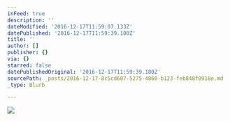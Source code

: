 ```yaml
---
inFeed: true
description: ''
dateModified: '2016-12-17T11:59:07.133Z'
datePublished: '2016-12-17T11:59:39.180Z'
title: ''
author: []
publisher: {}
via: {}
starred: false
datePublishedOriginal: '2016-12-17T11:59:39.180Z'
sourcePath: _posts/2016-12-17-8c5cd607-5275-4860-b123-feb848f0918e.md
_type: Blurb

---
```

![](https://the-grid-user-content.s3-us-west-2.amazonaws.com/e74f7ed9-1cc8-43f4-8e1f-52649fc31d54.gif)